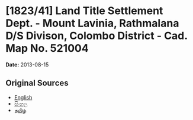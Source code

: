 # [1823/41] Land Title Settlement Dept. - Mount Lavinia, Rathmalana D/S Divison, Colombo District - Cad. Map No. 521004

**Date:** 2013-08-15

## Original Sources

- [English](https://documents.gov.lk/view/extra-gazettes/2013/8/1823-41_E.pdf)
- [සිංහල](https://documents.gov.lk/view/extra-gazettes/2013/8/1823-41_S.pdf)
- [தமிழ்](https://documents.gov.lk/view/extra-gazettes/2013/8/1823-41_T.pdf)
